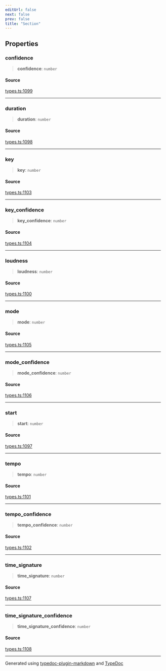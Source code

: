 ```yaml
---
editUrl: false
next: false
prev: false
title: "Section"
---
```


## Properties

### confidence

> **confidence**: `number`

#### Source

[types.ts:1099](https://github.com/fostertheweb/spotify-web-sdk/blob/b2835c1/src/types.ts#L1099)

***

### duration

> **duration**: `number`

#### Source

[types.ts:1098](https://github.com/fostertheweb/spotify-web-sdk/blob/b2835c1/src/types.ts#L1098)

***

### key

> **key**: `number`

#### Source

[types.ts:1103](https://github.com/fostertheweb/spotify-web-sdk/blob/b2835c1/src/types.ts#L1103)

***

### key\_confidence

> **key\_confidence**: `number`

#### Source

[types.ts:1104](https://github.com/fostertheweb/spotify-web-sdk/blob/b2835c1/src/types.ts#L1104)

***

### loudness

> **loudness**: `number`

#### Source

[types.ts:1100](https://github.com/fostertheweb/spotify-web-sdk/blob/b2835c1/src/types.ts#L1100)

***

### mode

> **mode**: `number`

#### Source

[types.ts:1105](https://github.com/fostertheweb/spotify-web-sdk/blob/b2835c1/src/types.ts#L1105)

***

### mode\_confidence

> **mode\_confidence**: `number`

#### Source

[types.ts:1106](https://github.com/fostertheweb/spotify-web-sdk/blob/b2835c1/src/types.ts#L1106)

***

### start

> **start**: `number`

#### Source

[types.ts:1097](https://github.com/fostertheweb/spotify-web-sdk/blob/b2835c1/src/types.ts#L1097)

***

### tempo

> **tempo**: `number`

#### Source

[types.ts:1101](https://github.com/fostertheweb/spotify-web-sdk/blob/b2835c1/src/types.ts#L1101)

***

### tempo\_confidence

> **tempo\_confidence**: `number`

#### Source

[types.ts:1102](https://github.com/fostertheweb/spotify-web-sdk/blob/b2835c1/src/types.ts#L1102)

***

### time\_signature

> **time\_signature**: `number`

#### Source

[types.ts:1107](https://github.com/fostertheweb/spotify-web-sdk/blob/b2835c1/src/types.ts#L1107)

***

### time\_signature\_confidence

> **time\_signature\_confidence**: `number`

#### Source

[types.ts:1108](https://github.com/fostertheweb/spotify-web-sdk/blob/b2835c1/src/types.ts#L1108)

***

Generated using [typedoc-plugin-markdown](https://www.npmjs.com/package/typedoc-plugin-markdown) and [TypeDoc](https://typedoc.org/)

